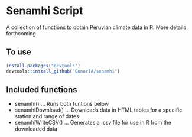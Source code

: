 Senamhi Script
==============
A collection of functions to obtain Peruvian climate data in R.
More details forthcoming.

To use
------
``` r
install.packages("devtools")
devtools::install_github("ConorIA/senamhi")
```

Included functions
------------------
* senamhi() ... Runs both funtions below
* senamhiDownload() ... Downloads data in HTML tables for a specific station and range of dates
* senamhiWriteCSV() ... Generates a .csv file for use in R from the downloaded data
